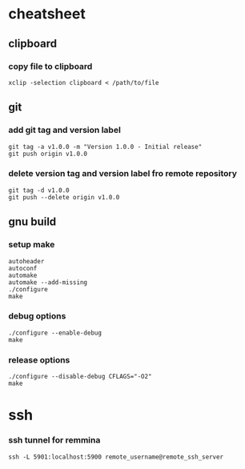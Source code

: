 # cheatsheet
## clipboard
### copy file to clipboard
	xclip -selection clipboard < /path/to/file  
## git
### add git tag and version label
	git tag -a v1.0.0 -m "Version 1.0.0 - Initial release"
	git push origin v1.0.0
 ### delete version tag and version label fro remote repository
 	git tag -d v1.0.0
	git push --delete origin v1.0.0

 ## gnu build
 ### setup make
	autoheader
	autoconf
	automake
	automake --add-missing
	./configure
	make
 ### debug options 
	./configure --enable-debug
	make
### release options
	./configure --disable-debug CFLAGS="-O2"
	make
 # ssh
 ### ssh tunnel for remmina
	ssh -L 5901:localhost:5900 remote_username@remote_ssh_server






